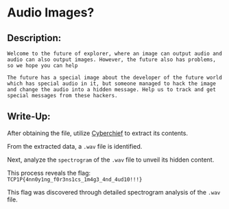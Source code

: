 # Audio Images?

## Description:
```
Welcome to the future of explorer, where an image can output audio and audio can also output images. However, the future also has problems, so we hope you can help

The future has a special image about the developer of the future world which has special audio in it, but someone managed to hack the image and change the audio into a hidden message. Help us to track and get special messages from these hackers.
```

## Write-Up:
After obtaining the file, utilize [Cyberchief](https://gchq.github.io/CyberChef/) to extract its contents.

From the extracted data, a `.wav` file is identified.

Next, analyze the `spectrogram` of the `.wav` file to unveil its hidden content.

This process reveals the flag: `TCP1P{4nn0y1ng_f0r3ns1cs_1m4g3_4nd_4ud10!!!}`

This flag was discovered through detailed spectrogram analysis of the `.wav` file.